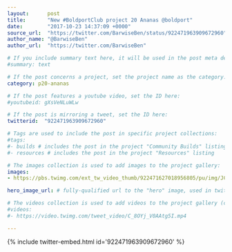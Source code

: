 ```yaml
---
layout:      post
title:       "New #BoldportClub project 20 Ananas @boldport"
date:        "2017-10-23 14:37:09 +0000"
source_url:  "https://twitter.com/BarwiseBen/status/922471963909672960"
author_name: "@BarwiseBen"
author_url:  "https://twitter.com/BarwiseBen"

# If you include summary text here, it will be used in the post meta description instead of an excerpt from the post body
#summary: text

# If the post concerns a project, set the project name as the category:
category: p20-ananas

# If the post features a youtube video, set the ID here:
#youtubeid: gXsVeNLuWLw

# If the post is mirroring a tweet, set the ID here:
twitterid:  "922471963909672960"

# Tags are used to include the post in specific project collections:
#tags:
#- builds # includes the post in the project "Community Builds" listing
#- resources # includes the post in the project "Resources" listing

# The images collection is used to add images to the project gallery:
images:
- https://pbs.twimg.com/ext_tw_video_thumb/922471627018956805/pu/img/JCmk1i5XN46wJ922.jpg

hero_image_url: # fully-qualified url to the "hero" image, used in twitter cards for example

# The videos collection is used to add videos to the project gallery (currently only mp4):
#videos:
#- https://video.twimg.com/tweet_video/C_8OYj_V0AAtg5I.mp4

---
```


{% include twitter-embed.html id='922471963909672960' %}


